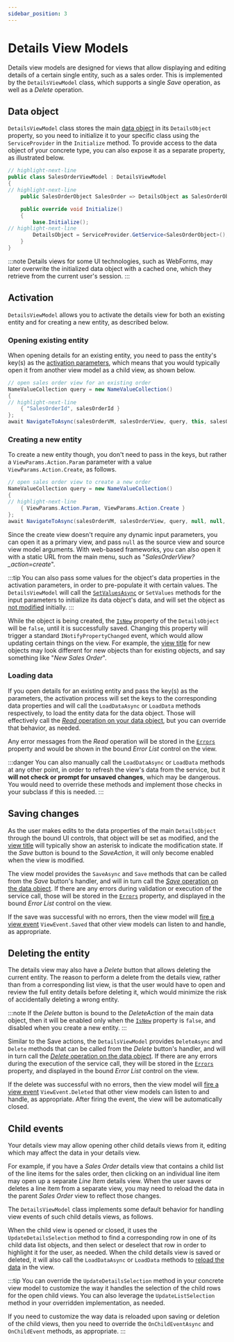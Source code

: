 ```yaml
---
sidebar_position: 3
---
```


# Details View Models

Details view models are designed for views that allow displaying and editing details of a certain single entity, such as a sales order. This is implemented by the `DetailsViewModel` class, which supports a single *Save* operation, as well as a *Delete* operation.

## Data object

`DetailsViewModel` class stores the main [data object](../data-objects) in its `DetailsObject` property, so you need to initialize it to your specific class using the `ServiceProvider` in the `Initialize` method. To provide access to the data object of your concrete type, you can also expose it as a separate property, as illustrated below.

```cs
// highlight-next-line
public class SalesOrderViewModel : DetailsViewModel
{
// highlight-next-line
    public SalesOrderObject SalesOrder => DetailsObject as SalesOrderObject;

    public override void Initialize()
    {
        base.Initialize();
// highlight-next-line
        DetailsObject = ServiceProvider.GetService<SalesOrderObject>();
    }
}
```

:::note
Details views for some UI technologies, such as WebForms, may later overwrite the initialized data object with a cached one, which they retrieve from the current user's session.
:::

## Activation

`DetailsViewModel` allows you to activate the details view for both an existing entity and for creating a new entity, as described below.

### Opening existing entity

When opening details for an existing entity, you need to pass the entity's key(s) as the [activation parameters](view-models#activation), which means that you would typically open it from another view model as a child view, as shown below.

```cs
// open sales order view for an existing order
NameValueCollection query = new NameValueCollection()
{
// highlight-next-line
    { "SalesOrderId", salesOrderId }
};
await NavigateToAsync(salesOrderVM, salesOrderView, query, this, salesOrderListView, token);
```

### Creating a new entity

To create a new entity though, you don't need to pass in the keys, but rather a `ViewParams.Action.Param` parameter with a value `ViewParams.Action.Create`, as follows.

```cs
// open sales order view to create a new order
NameValueCollection query = new NameValueCollection()
{
// highlight-next-line
    { ViewParams.Action.Param, ViewParams.Action.Create }
};
await NavigateToAsync(salesOrderVM, salesOrderView, query, null, null, token);
```

Since the create view doesn't require any dynamic input parameters, you can open it as a primary view, and pass `null` as the source view and source view model arguments. With web-based frameworks, you can also open it with a static URL from the main menu, such as "*SalesOrderView?_action=create*".

:::tip
You can also pass some values for the object's data properties in the activation parameters, in order to pre-populate it with certain values. The `DetailsViewModel` will call the [`SetValuesAsync`](../data-objects#data-initialization) or `SetValues` methods for the input parameters to initialize its data object's data, and will set the object as [not modified](../data-objects#modification-tracking) initially.
:::

While the object is being created, the [`IsNew`](../data-objects#isnew-property) property of the `DetailsObject` will be `false`, until it is successfully saved. Changing this property will trigger a standard `INotifyPropertyChanged` event, which would allow updating certain things on the view. For example, the [view title](view-models#view-title) for new objects may look different for new objects than for existing objects, and say something like "*New Sales Order*".

### Loading data

If you open details for an existing entity and pass the key(s) as the parameters, the activation process will set the keys to the corresponding data properties and will call the `LoadDataAsync` or `LoadData` methods respectively, to load the entity data for the data object. Those will effectively call the [*Read* operation on your data object](../data-objects#read-operation), but you can override that behavior, as needed.

Any error messages from the *Read* operation will be stored in the [`Errors`](view-models#error-list) property and would be shown in the bound *Error List* control on the view.

:::danger
You can also manually call the `LoadDataAsync` or `LoadData` methods at any other point, in order to refresh the view's data from the service, but it **will not check or prompt for unsaved changes**, which may be dangerous. You would need to override these methods and implement those checks in your subclass if this is needed.
:::

## Saving changes

As the user makes edits to the data properties of the main `DetailsObject` through the bound UI controls, that object will be set as modified, and the [view title](view-models#view-title) will typically show an asterisk to indicate the modification state. If the *Save* button is bound to the *SaveAction*, it will only become enabled when the view is modified.

The view model provides the `SaveAsync` and `Save` methods that can be called from the *Save* button's handler, and will in turn call the [*Save* operation on the data object](../data-objects#save-operation). If there are any errors during validation or execution of the service call, those will be stored in the [`Errors`](view-models#error-list) property, and displayed in the bound *Error List* control on the view.

If the save was successful with no errors, then the view model will [fire a view event](view-models#general-view-events) `ViewEvent.Saved` that other view models can listen to and handle, as appropriate.

## Deleting the entity

The details view may also have a *Delete* button that allows deleting the current entity. The reason to perform a delete from the details view, rather than from a corresponding list view, is that the user would have to open and review the full entity details before deleting it, which would minimize the risk of accidentally deleting a wrong entity.

:::note
If the *Delete* button is bound to the *DeleteAction* of the main data object, then it will be enabled only when the [`IsNew`](../data-objects#isnew-property) property is `false`, and disabled when you create a new entity.
:::

Similar to the Save actions, the `DetailsViewModel` provides `DeleteAsync` and `Delete` methods that can be called from the *Delete* button's handler, and will in turn call the [*Delete* operation on the data object](../data-objects#delete-operation). If there are any errors during the execution of the service call, they will be stored in the [`Errors`](view-models#error-list) property, and displayed in the bound *Error List* control on the view.

If the delete was successful with no errors, then the view model will [fire a view event](view-models#general-view-events) `ViewEvent.Deleted` that other view models can listen to and handle, as appropriate. After firing the event, the view will be automatically closed.

## Child events

Your details view may allow opening other child details views from it, editing which may affect the data in your details view.

For example, if you have a *Sales Order* details view that contains a child list of the line items for the sales order, then clicking on an individual line item may open up a separate *Line Item* details view. When the user saves or deletes a line item from a separate view, you may need to reload the data in the parent *Sales Order* view to reflect those changes.

 The `DetailsViewModel` class implements some default behavior for handling view events of such child details views, as follows.
 
 When the child view is opened or closed, it uses the `UpdateDetailsSelection` method to find a corresponding row in one of its child data list objects, and then select or deselect that row in order to highlight it for the user, as needed. When the child details view is saved or deleted, it will also call the `LoadDataAsync` or `LoadData` methods to [reload the data](#loading-data) in the view.

:::tip
You can override the `UpdateDetailsSelection` method in your concrete view model to customize the way it handles the selection of the child rows for the open child views. You can also leverage the `UpdateListSelection` method in your overridden implementation, as needed.

If you need to customize the way data is reloaded upon saving or deletion of the child views, then you need to override the `OnChildEventAsync` and `OnChildEvent` methods, as appropriate.
:::